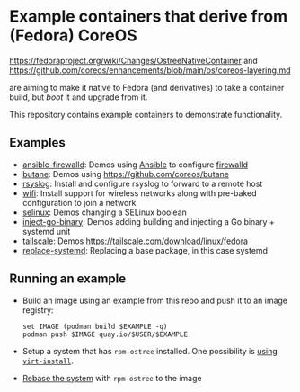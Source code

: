 # Example containers that derive from (Fedora) CoreOS

https://fedoraproject.org/wiki/Changes/OstreeNativeContainer
and https://github.com/coreos/enhancements/blob/main/os/coreos-layering.md

are aiming to make it native to Fedora (and derivatives)
to take a container build, but *boot* it and upgrade from it.

This repository contains example containers to demonstrate
functionality.

## Examples

- [ansible-firewalld](ansible-firewalld/): Demos using [Ansible](https://github.com/ansible/ansible) to configure [firewalld](https://github.com/firewalld/firewalld)
- [butane](butane/): Demos using https://github.com/coreos/butane
- [rsyslog](rsyslog/): Install and configure rsyslog to forward to a remote host
- [wifi](wifi/): Install support for wireless networks along with pre-baked configuration to join a network
- [selinux](selinux/): Demos changing a SELinux boolean
- [inject-go-binary](inject-go-binary/): Demos adding building and injecting a Go binary + systemd unit
- [tailscale](tailscale/): Demos https://tailscale.com/download/linux/fedora
- [replace-systemd](replace-systemd/): Replacing a base package, in this case systemd

## Running an example

- Build an image using an example from this repo and push it to an image registry:
  ```
  set IMAGE (podman build $EXAMPLE -q)
  podman push $IMAGE quay.io/$USER/$EXAMPLE
  ```

- Setup a system that has `rpm-ostree` installed. One possibility is [using `virt-install`](https://docs.fedoraproject.org/en-US/fedora-coreos/getting-started/#_booting_on_a_local_hypervisor_libvirt_example).


- [Rebase the system](https://coreos.github.io/rpm-ostree/container/#rebasing-a-client-system) with `rpm-ostree` to the image
